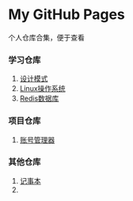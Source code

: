 # My GitHub Pages

个人仓库合集，便于查看

### 学习仓库

1. [设计模式](https://drintau.github.io/StudyDesignPattern)
2. [Linux操作系统](https://drintau.github.io/StudyLinux)
3. [Redis数据库](https://drintau.github.io/StudyRedis)

### 项目仓库

1. [账号管理器](https://drintau.github.io/AccountManager)

### 其他仓库

1. [记事本](https://drintau.github.io/NoteBook)
2. 